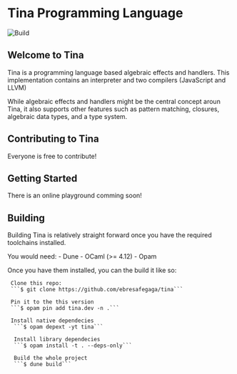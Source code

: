 

# Tina Programming Language


![Build](https://github.com/ebresafegaga/tina/actions/workflows/test.yml/badge.svg)

## Welcome to Tina

Tina is a programming language based algebraic effects and handlers.
This implementation contains an interpreter and two compilers (JavaScript and LLVM)

While algebraic effects and handlers might be the central concept
aroun Tina, it also supports other features such as pattern matching,
closures, algebraic data types, and a type system.


## Contributing to Tina

Everyone is free to contribute!

## Getting Started

There is an online playground comming soon!

## Building

Building Tina is relatively straight forward once you have the
required toolchains installed.

You would need:
    - Dune
    - OCaml (>= 4.12)
    - Opam

Once you have them installed, you can the build it like so:

     Clone this repo:
     ```$ git clone https://github.com/ebresafegaga/tina```

     Pin it to the this version
     ```$ opam pin add tina.dev -n .```

     Install native dependecies 
      ```$ opam depext -yt tina```

      Install library dependecies
      ```$ opam install -t . --deps-only```

      Build the whole project
      ```$ dune build```

